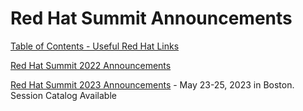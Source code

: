 # Red Hat Summit Announcements

[Table of Contents - Useful Red Hat Links](https://github.com/pslucas0212/UsefulRedHatLinks)

[Red Hat Summit 2022 Announcements](https://github.com/pslucas0212/Red-Hat-Summit-2022/)

[Red Hat Summit 2023 Announcements](https://github.com/pslucas0212/Red-Hat-Summit-2023) - May 23-25, 2023 in Boston.  Session Catalog Available
